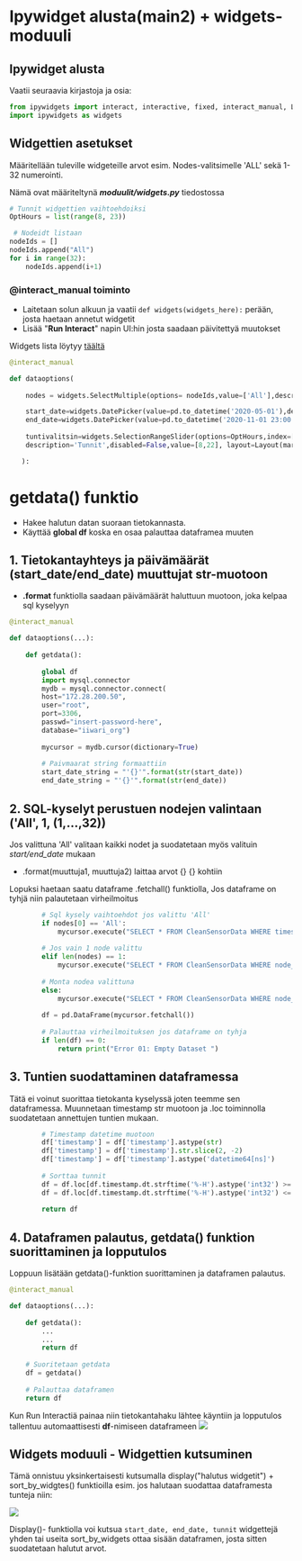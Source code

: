 # Ipywidget alusta(main2) + widgets-moduuli


## Ipywidget alusta 

Vaatii seuraavia kirjastoja ja osia:
```python
from ipywidgets import interact, interactive, fixed, interact_manual, Layout
import ipywidgets as widgets
```
## Widgettien asetukset

Määritellään tuleville widgeteille arvot esim. Nodes-valitsimelle 'ALL' sekä 1-32 numerointi.

Nämä ovat määriteltynä ***moduulit/widgets.py*** tiedostossa

```python
# Tunnit widgettien vaihtoehdoiksi
OptHours = list(range(8, 23))

 # Nodeidt listaan
nodeIds = []
nodeIds.append("All") 
for i in range(32):
    nodeIds.append(i+1)
```


### @interact_manual toiminto
- Laitetaan solun alkuun ja vaatii ```def widgets(widgets_here):``` perään, josta haetaan annetut widgetit
- Lisää "**Run Interact**" napin UI:hin josta saadaan päivitettyä muutokset


Widgets lista löytyy [täältä](https://ipywidgets.readthedocs.io/en/latest/examples/Widget%20List.html)

```python
@interact_manual

def dataoptions(
    
    nodes = widgets.SelectMultiple(options= nodeIds,value=['All'],description='Node_id(s): ', disabled=False, layout=Layout(margin='0px 0px 40px 200px')),

    start_date=widgets.DatePicker(value=pd.to_datetime('2020-05-01'),description='Starting Date', layout=Layout(margin='0px 0px 0px 0px')),                      
    end_date=widgets.DatePicker(value=pd.to_datetime('2020-11-01 23:00:00'),description='Ending Date', layout=Layout(margin='-30px 0px 0px 400px')),
                           
    tuntivalitsin=widgets.SelectionRangeSlider(options=OptHours,index=[0,14],
    description='Tunnit',disabled=False,value=[8,22], layout=Layout(margin='20px 0px 0px 0px')),

   ):
```

# getdata() funktio

- Hakee halutun datan suoraan tietokannasta.
- Käyttää **global df** koska en osaa palauttaa dataframea muuten
## 1. Tietokantayhteys ja päivämäärät (start_date/end_date) muuttujat str-muotoon
- **.format** funktiolla saadaan päivämäärät haluttuun muotoon, joka kelpaa sql kyselyyn
``` python
@interact_manual

def dataoptions(...):
    
    def getdata():
        
        global df
        import mysql.connector
        mydb = mysql.connector.connect(
        host="172.28.200.50",
        user="root",
        port=3306,
        passwd="insert-password-here",
        database="iiwari_org")
        
        mycursor = mydb.cursor(dictionary=True)
        
        # Paivmaarat string formaattiin
        start_date_string = "'{}'".format(str(start_date))
        end_date_string = "'{}'".format(str(end_date))
```


## 2. SQL-kyselyt perustuen nodejen valintaan ('All', 1, (1,...,32))

Jos valittuna 'All' valitaan kaikki nodet ja suodatetaan myös valituin *start/end_date* mukaan
- .format(muuttuja1, muuttuja2) laittaa arvot {} {} kohtiin

Lopuksi haetaan saatu dataframe .fetchall() funktiolla, Jos dataframe on tyhjä niin palautetaan virheilmoitus

```python
        # Sql kysely vaihtoehdot jos valittu 'All'
        if nodes[0] == 'All':
            mycursor.execute("SELECT * FROM CleanSensorData WHERE timestamp >= {} and timestamp < {}".format(start_date_string, end_date_string))
            
        # Jos vain 1 node valittu
        elif len(nodes) == 1:
            mycursor.execute("SELECT * FROM CleanSensorData WHERE node_id={} and timestamp >= {} and timestamp < {}".format(nodes[0], start_date_string, end_date_string))
        
        # Monta nodea valittuna
        else:
            mycursor.execute("SELECT * FROM CleanSensorData WHERE node_id IN {} and timestamp >= {} and timestamp < {}".format(nodes, start_date_string, end_date_string))
            
        df = pd.DataFrame(mycursor.fetchall())
        
        # Palauttaa virheilmoituksen jos dataframe on tyhja
        if len(df) == 0:
            return print("Error 01: Empty Dataset ")
```

## 3. Tuntien suodattaminen dataframessa

Tätä ei voinut suorittaa tietokanta kyselyssä joten teemme sen dataframessa. Muunnetaan timestamp str muotoon ja .loc toiminnolla suodatetaan annettujen tuntien mukaan.



```python
        # Timestamp datetime muotoon
        df['timestamp'] = df['timestamp'].astype(str)
        df['timestamp'] = df['timestamp'].str.slice(2, -2)
        df['timestamp'] = df['timestamp'].astype('datetime64[ns]')
        
        # Sorttaa tunnit                   
        df = df.loc[df.timestamp.dt.strftime('%-H').astype('int32') >= tuntivalitsin[0]]
        df = df.loc[df.timestamp.dt.strftime('%-H').astype('int32') <= tuntivalitsin[1]]
        
        return df

```


## 4. Dataframen palautus, getdata() funktion suorittaminen ja lopputulos

Loppuun lisätään getdata()-funktion suorittaminen ja dataframen palautus.
```python
@interact_manual

def dataoptions(...):
    
    def getdata():
        ...
        ...
        return df
    
    # Suoritetaan getdata
    df = getdata()
   
    # Palauttaa dataframen
    return df
```


Kun Run Interactiä painaa niin tietokantahaku lähtee käyntiin ja lopputulos tallentuu automaattisesti **df**-nimiseen dataframeen
![](https://gitlab.dclabra.fi/wiki/uploads/upload_48357bed59e64745538cf44f818a6a41.png)

## Widgets moduuli - Widgettien kutsuminen

Tämä onnistuu yksinkertaisesti kutsumalla display("halutus widgetit") + sort_by_widgtes() funktioilla esim. jos halutaan suodattaa dataframesta tunteja niin:


![](https://gitlab.dclabra.fi/wiki/uploads/upload_7cb31978b2cbb5a7fa1084dfd17402a4.png)

Display()- funktiolla voi kutsua ```start_date, end_date, tunnit``` widgettejä yhden tai useita
sort_by_widgets ottaa sisään dataframen, josta sitten suodatetaan halutut arvot.
